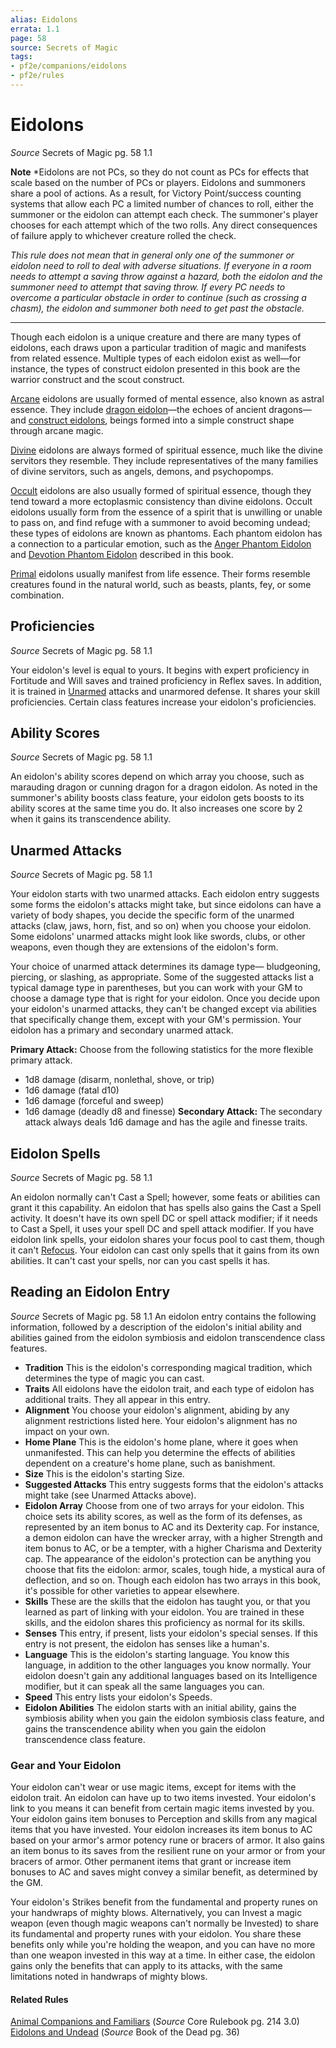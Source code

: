 ```yaml
---
alias: Eidolons
errata: 1.1
page: 58
source: Secrets of Magic
tags: 
- pf2e/companions/eidolons
- pf2e/rules
---
```


# Eidolons

*Source* Secrets of Magic pg. 58 1.1

**Note** *Eidolons are not PCs, so they do not count as PCs for effects that scale based on the number of PCs or players. Eidolons and summoners share a pool of actions. As a result, for Victory Point/success counting systems that allow each PC a limited number of chances to roll, either the summoner or the eidolon can attempt each check. The summoner's player chooses for each attempt which of the two rolls. Any direct consequences of failure apply to whichever creature rolled the check.

*This rule does not mean that in general only one of the summoner or eidolon need to roll to deal with adverse situations. If everyone in a room needs to attempt a saving throw against a hazard, both the eidolon and the summoner need to attempt that saving throw. If every PC needs to overcome a particular obstacle in order to continue (such as crossing a chasm), the eidolon and summoner both need to get past the obstacle.*

***

Though each eidolon is a unique creature and there are many types of eidolons, each draws upon a particular tradition of magic and manifests from related essence. Multiple types of each eidolon exist as well—for instance, the types of construct eidolon presented in this book are the warrior construct and the scout construct.

[Arcane](../../../Traits/Arcane.md) eidolons are usually formed of mental essence, also known as astral essence. They include [dragon eidolon](Dragon%20Eidolon.md)—the echoes of ancient dragons— and [construct eidolons](Construct%20Eidolon.md), beings formed into a simple construct shape through arcane magic.

[Divine](../../../Traits/Divine.md) eidolons are always formed of spiritual essence, much like the divine servitors they resemble. They include representatives of the many families of divine servitors, such as angels, demons, and psychopomps.

[Occult](../../../Traits/Occult.md) eidolons are also usually formed of spiritual essence, though they tend toward a more ectoplasmic consistency than divine eidolons. Occult eidolons usually form from the essence of a spirit that is unwilling or unable to pass on, and find refuge with a summoner to avoid becoming undead; these types of eidolons are known as phantoms. Each phantom eidolon has a connection to a particular emotion, such as the [Anger Phantom Eidolon](Anger%20Phantom%20Eidolon.md) and [Devotion Phantom Eidolon](Devotion%20Phantom%20Eidolon.md) described in this book.

[Primal](../../../Traits/Primal.md) eidolons usually manifest from life essence. Their forms resemble creatures found in the natural world, such as beasts, plants, fey, or some combination.

## Proficiencies

*Source* Secrets of Magic pg. 58 1.1

Your eidolon's level is equal to yours. It begins with expert proficiency in Fortitude and Will saves and trained proficiency in Reflex saves. In addition, it is trained in [Unarmed](../../../Traits/Unarmed.md) attacks and unarmored defense. It shares your skill proficiencies. Certain class features increase your eidolon's proficiencies.

## Ability Scores

*Source* Secrets of Magic pg. 58 1.1

An eidolon's ability scores depend on which array you choose, such as marauding dragon or cunning dragon for a dragon eidolon. As noted in the summoner's ability boosts class feature, your eidolon gets boosts to its ability scores at the same time you do. It also increases one score by 2 when it gains its transcendence ability.

## Unarmed Attacks

*Source* Secrets of Magic pg. 58 1.1

Your eidolon starts with two unarmed attacks. Each eidolon entry suggests some forms the eidolon's attacks might take, but since eidolons can have a variety of body shapes, you decide the specific form of the unarmed attacks (claw, jaws, horn, fist, and so on) when you choose your eidolon. Some eidolons' unarmed attacks might look like swords, clubs, or other weapons, even though they are extensions of the eidolon's form.

Your choice of unarmed attack determines its damage type— bludgeoning, piercing, or slashing, as appropriate. Some of the suggested attacks list a typical damage type in parentheses, but you can work with your GM to choose a damage type that is right for your eidolon. Once you decide upon your eidolon's unarmed attacks, they can't be changed except via abilities that specifically change them, except with your GM's permission. Your eidolon has a primary and secondary unarmed attack.

**Primary Attack:** Choose from the following statistics for the more flexible primary attack.

- 1d8 damage (disarm, nonlethal, shove, or trip)
- 1d6 damage (fatal d10)
- 1d6 damage (forceful and sweep)
- 1d6 damage (deadly d8 and finesse)
**Secondary Attack:** The secondary attack always deals 1d6 damage and has the agile and finesse traits.

## Eidolon Spells

*Source* Secrets of Magic pg. 58 1.1

An eidolon normally can't Cast a Spell; however, some feats or abilities can grant it this capability. An eidolon that has spells also gains the Cast a Spell activity. It doesn't have its own spell DC or spell attack modifier; if it needs to Cast a Spell, it uses your spell DC and spell attack modifier. If you have eidolon link spells, your eidolon shares your focus pool to cast them, though it can't [Refocus](../../../Activities/Refocus.md). Your eidolon can cast only spells that it gains from its own abilities. It can't cast your spells, nor can you cast spells it has.

## Reading an Eidolon Entry

*Source* Secrets of Magic pg. 58 1.1
An eidolon entry contains the following information, followed by a description of the eidolon's initial ability and abilities gained from the eidolon symbiosis and eidolon transcendence class features.

- **Tradition** This is the eidolon's corresponding magical tradition, which determines the type of magic you can cast.
- **Traits** All eidolons have the eidolon trait, and each type of eidolon has additional traits. They all appear in this entry.
- **Alignment** You choose your eidolon's alignment, abiding by any alignment restrictions listed here. Your eidolon's alignment has no impact on your own.
- **Home Plane** This is the eidolon's home plane, where it goes when unmanifested. This can help you determine the effects of abilities dependent on a creature's home plane, such as banishment.
- **Size** This is the eidolon's starting Size.
- **Suggested Attacks** This entry suggests forms that the eidolon's attacks might take (see Unarmed Attacks above).
- **Eidolon Array** Choose from one of two arrays for your eidolon. This choice sets its ability scores, as well as the form of its defenses, as represented by an item bonus to AC and its Dexterity cap. For instance, a demon eidolon can have the wrecker array, with a higher Strength and item bonus to AC, or be a tempter, with a higher Charisma and Dexterity cap. The appearance of the eidolon's protection can be anything you choose that fits the eidolon: armor, scales, tough hide, a mystical aura of deflection, and so on. Though each eidolon has two arrays in this book, it's possible for other varieties to appear elsewhere.
- **Skills** These are the skills that the eidolon has taught you, or that you learned as part of linking with your eidolon. You are trained in these skills, and the eidolon shares this proficiency as normal for its skills.
- **Senses** This entry, if present, lists your eidolon's special senses. If this entry is not present, the eidolon has senses like a human's.
- **Language** This is the eidolon's starting language. You know this language, in addition to the other languages you know normally. Your eidolon doesn't gain any additional languages based on its Intelligence modifier, but it can speak all the same languages you can.
- **Speed** This entry lists your eidolon's Speeds.
- **Eidolon Abilities** The eidolon starts with an initial ability, gains the symbiosis ability when you gain the eidolon symbiosis class feature, and gains the transcendence ability when you gain the eidolon transcendence class feature.

### Gear and Your Eidolon

Your eidolon can't wear or use magic items, except for items with the eidolon trait. An eidolon can have up to two items invested. Your eidolon's link to you means it can benefit from certain magic items invested by you.
Your eidolon gains item bonuses to Perception and skills from any magical items that you have invested.
Your eidolon increases its item bonus to AC based on your armor's armor potency rune or bracers of armor. It also gains an item bonus to its saves from the resilient rune on your armor or from your bracers of armor. Other permanent items that grant or increase item bonuses to AC and saves might convey a similar benefit, as determined by the GM.

Your eidolon's Strikes benefit from the fundamental and property runes on your handwraps of mighty blows. Alternatively, you can Invest a magic weapon (even though magic weapons can't normally be Invested) to share its fundamental and property runes with your eidolon. You share these benefits only while you're holding the weapon, and you can have no more than one weapon invested in this way at a time. In either case, the eidolon gains only the benefits that can apply to its attacks, with the same limitations noted in handwraps of mighty blows.

#### Related Rules

[Animal Companions and Familiars](Animal%20Companions%20and%20Familiars) (*Source* Core Rulebook pg. 214 3.0)
[Eidolons and Undead](../../../Rules/All_Rules/Book_of_the_Dead/Eidolons-and-Undead.md) (*Source* Book of the Dead pg. 36)

